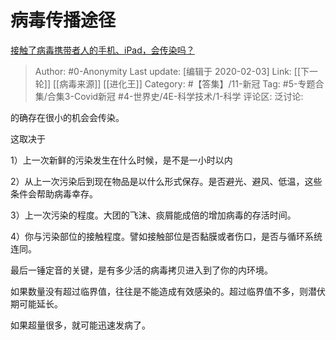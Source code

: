 # 病毒传播途径
[接触了病毒携带者人的手机、iPad，会传染吗？](https://www.zhihu.com/question/369025158/answer/995877698)

> Author: #0-Anonymity
> Last update: [编辑于 2020-02-03]
> Link: [[下一轮]] [[病毒来源]] [[进化王]]
> Category: #【答集】/11-新冠
> Tag: #5-专题合集/合集3-Covid新冠 #4-世界史/4E-科学技术/1-科学
> 评论区:
> 泛讨论:

的确存在很小的机会会传染。

这取决于

1）上一次新鲜的污染发生在什么时候，是不是一小时以内

2）从上一次污染后到现在物品是以什么形式保存。是否避光、避风、低温，这些条件会帮助病毒幸存。

3）上一次污染的程度。大团的飞沫、痰屑能成倍的增加病毒的存活时间。

4）你与污染部位的接触程度。譬如接触部位是否黏膜或者伤口，是否与循环系统连同。

最后一锤定音的关键，是有多少活的病毒拷贝进入到了你的内环境。

如果数量没有超过临界值，往往是不能造成有效感染的。超过临界值不多，则潜伏期可能延长。

如果超量很多，就可能迅速发病了。
